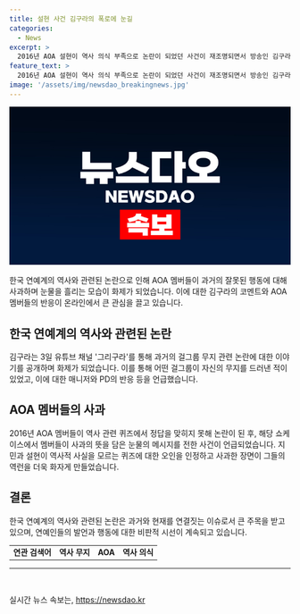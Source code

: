 ```yaml
---
title: 설현 사건 김구라의 폭로에 눈길
categories:
  - News
excerpt: >
  2016년 AOA 설현이 역사 의식 부족으로 논란이 되었던 사건이 재조명되면서 방송인 김구라가 이에 대한 이야기를 공개하여 화제를 모으고 있다. 당시 AOA의 리얼리티 예능 프로그램에서 안중근 의사의 사진을 못 알아보는 상황이 공개되었고, 이로 인해 그룹 전체가 비판을 받았던 사건이었다. 이에 대한 김구라의 발언이 논란을 불러일으켜 현재 관심을 모으고 있다.
feature_text: >
  2016년 AOA 설현이 역사 의식 부족으로 논란이 되었던 사건이 재조명되면서 방송인 김구라가 이에 대한 이야기를 공개하여 화제를 모으고 있다. 당시 AOA의 리얼리티 예능 프로그램에서 안중근 의사의 사진을 못 알아보는 상황이 공개되었고, 이로 인해 그룹 전체가 비판을 받았던 사건이었다. 이에 대한 김구라의 발언이 논란을 불러일으켜 현재 관심을 모으고 있다.
image: '/assets/img/newsdao_breakingnews.jpg'
---
```


<p><img src="/assets/img/newsdao_breakingnews.jpg" alt="flaretime 속보" /></p>

<p data-ke-size="size16">한국 연예계의 역사와 관련된 논란으로 인해 AOA 멤버들이 과거의 잘못된 행동에 대해 사과하며 눈물을 흘리는 모습이 화제가 되었습니다. 이에 대한 김구라의 코멘트와 AOA 멤버들의 반응이 온라인에서 큰 관심을 끌고 있습니다.</p>

<h2 data-ke-size="size26">한국 연예계의 역사와 관련된 논란</h2>

<p data-ke-size="size16">김구라는 3일 유튜브 채널 '그리구라'를 통해 과거의 걸그룹 무지 관련 논란에 대한 이야기를 공개하며 화제가 되었습니다. 이를 통해 어떤 걸그룹이 자신의 무지를 드러낸 적이 있었고, 이에 대한 매니저와 PD의 반응 등을 언급했습니다.</p>

<h2 data-ke-size="size26">AOA 멤버들의 사과</h2>

<p data-ke-size="size16">2016년 AOA 멤버들이 역사 관련 퀴즈에서 정답을 맞히지 못해 논란이 된 후, 해당 쇼케이스에서 멤버들이 사과의 뜻을 담은 눈물의 메시지를 전한 사건이 언급되었습니다. 지민과 설현이 역사적 사실을 모르는 퀴즈에 대한 오인을 인정하고 사과한 장면이 그들의 역런을 더욱 화자게 만들었습니다.</p>

<h2 data-ke-size="size26">결론</h2>

<p data-ke-size="size16">한국 연예계의 역사와 관련된 논란은 과거와 현재를 연결짓는 이슈로서 큰 주목을 받고 있으며, 연예인들의 발언과 행동에 대한 비판적 시선이 계속되고 있습니다.</p>

<table>
<tbody>
<tr>
<td style="text-align: center; height: 17px;"><b>연관 검색어</b></td>
<td style="text-align: center; height: 17px;"><b>역사 무지</b></td>
<td style="text-align: center; height: 17px;"><b>AOA</b></td>
<td style="text-align: center; height: 17px;"><b>역사 의식</b></td>
</tr>
</tbody>
</table>

<hr>

<p data-ke-size="size16">&nbsp;</p>
실시간 뉴스 속보는, <a href="https://newsdao.kr" rel="dofollow">https://newsdao.kr</a>


